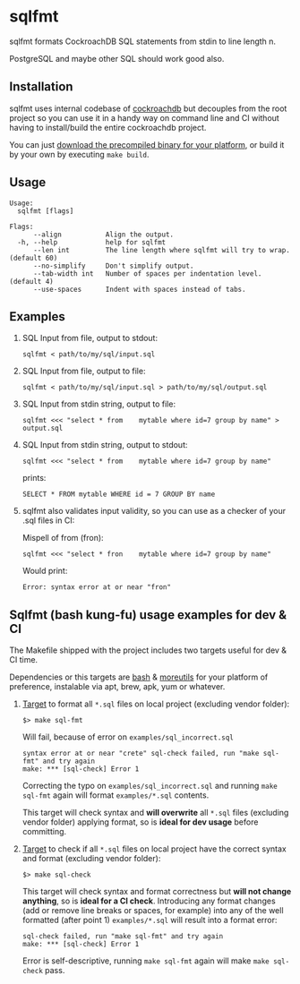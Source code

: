 # sqlfmt

sqlfmt formats CockroachDB SQL statements from stdin to line length n.

PostgreSQL and maybe other SQL should work good also.

## Installation

sqlfmt uses internal codebase of [cockroachdb](https://github.com/cockroachdb/cockroach) but decouples from the root 
project so you can use it in a handy way on command line and CI without having to install/build the entire cockroachdb 
project.

You can just 
[download the precompiled binary for your platform](https://github.com/lopezator/sqlfmt/releases), or build it by your own by executing `make build`.

## Usage

```
Usage:
  sqlfmt [flags]

Flags:
      --align           Align the output.
  -h, --help            help for sqlfmt
      --len int         The line length where sqlfmt will try to wrap. (default 60)
      --no-simplify     Don't simplify output.
      --tab-width int   Number of spaces per indentation level. (default 4)
      --use-spaces      Indent with spaces instead of tabs.
```

## Examples

1. SQL Input from file, output to stdout:

    ```
    sqlfmt < path/to/my/sql/input.sql
    ```

2. SQL Input from file, output to file:

    ```
    sqlfmt < path/to/my/sql/input.sql > path/to/my/sql/output.sql
    ```

3. SQL Input from stdin string, output to file:

    ```
    sqlfmt <<< "select * from    mytable where id=7 group by name" > output.sql
    ```

4. SQL Input from stdin string, output to stdout:

    ```
    sqlfmt <<< "select * from    mytable where id=7 group by name"
    ```

    prints:

    ```
    SELECT * FROM mytable WHERE id = 7 GROUP BY name
    ```

5. sqlfmt also validates input validity, so you can use as a checker of your .sql files in CI:

    Mispell of from (fron):

    ```
    sqlfmt <<< "select * fron    mytable where id=7 group by name"
    ```

    Would print:

    ```
    Error: syntax error at or near "fron"
    ```

## Sqlfmt (bash kung-fu) usage examples for dev & CI

The Makefile shipped with the project includes two targets useful for dev & CI time.

Dependencies or this targets are [bash](https://www.gnu.org/software/bash/) & [moreutils](https://joeyh.name/code/moreutils/) for your platform of preference, instalable via apt, brew, apk, yum or whatever.

1. [Target](Makefile#72) to format all `*.sql` files on local project (excluding vendor folder):

    ```
    $> make sql-fmt
    ```

    Will fail, because of error on `examples/sql_incorrect.sql`

    ```
    syntax error at or near "crete" sql-check failed, run "make sql-fmt" and try again
    make: *** [sql-check] Error 1
    ```

    Correcting the typo on `examples/sql_incorrect.sql` and running `make sql-fmt` again will format `examples/*.sql` contents.

    This target will check syntax and **will overwrite** all `*.sql` files (excluding vendor folder) applying format, so is **ideal for dev usage** before committing.

2. [Target](Makefile#78) to check if all `*.sql` files on local project have the correct syntax and format (excluding vendor folder):

    ```
    $> make sql-check
    ```

    This target will check syntax and format correctness but **will not change anything**, so is **ideal for a CI check**.
    Introducing any format changes (add or remove line breaks or spaces, for example) into any of the well formatted (after point 1) `examples/*.sql` will result into a format error:

    ```
    sql-check failed, run "make sql-fmt" and try again
    make: *** [sql-check] Error 1
    ```

    Error is self-descriptive, running `make sql-fmt` again will make `make sql-check` pass.
